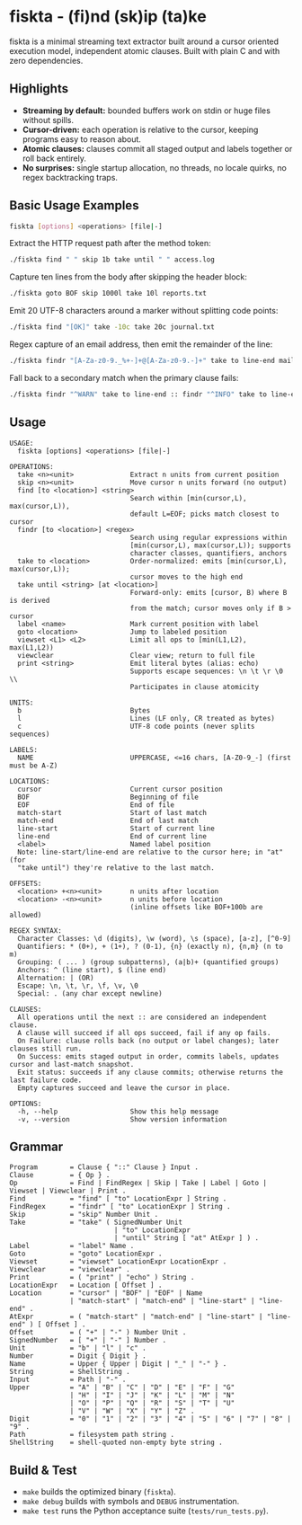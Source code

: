 # fiskta - (fi)nd (sk)ip (ta)ke

fiskta is a minimal streaming text extractor built around a cursor oriented execution model, independent atomic clauses. Built with plain C and with zero dependencies.

## Highlights
- **Streaming by default:** bounded buffers work on stdin or huge files without spills.
- **Cursor-driven:** each operation is relative to the cursor, keeping programs easy to reason about.
- **Atomic clauses:** clauses commit all staged output and labels together or roll back entirely.
- **No surprises:** single startup allocation, no threads, no locale quirks, no regex backtracking traps.

## Basic Usage Examples

```bash
fiskta [options] <operations> [file|-]
```

Extract the HTTP request path after the method token:
```bash
./fiskta find " " skip 1b take until " " access.log
```
Capture ten lines from the body after skipping the header block:
```bash
./fiskta goto BOF skip 1000l take 10l reports.txt
```
Emit 20 UTF-8 characters around a marker without splitting code points:
```bash
./fiskta find "[OK]" take -10c take 20c journal.txt
```
Regex capture of an email address, then emit the remainder of the line:
```bash
./fiskta findr "[A-Za-z0-9._%+-]+@[A-Za-z0-9.-]+" take to line-end mailboxes.txt
```
Fall back to a secondary match when the primary clause fails:
```bash
./fiskta findr "^WARN" take to line-end :: findr "^INFO" take to line-end service.log
```

## Usage

```
USAGE:
  fiskta [options] <operations> [file|-]

OPERATIONS:
  take <n><unit>              Extract n units from current position
  skip <n><unit>              Move cursor n units forward (no output)
  find [to <location>] <string>
                              Search within [min(cursor,L), max(cursor,L)),
                              default L=EOF; picks match closest to cursor
  findr [to <location>] <regex>
                              Search using regular expressions within
                              [min(cursor,L), max(cursor,L)); supports
                              character classes, quantifiers, anchors
  take to <location>          Order-normalized: emits [min(cursor,L), max(cursor,L));
                              cursor moves to the high end
  take until <string> [at <location>]
                              Forward-only: emits [cursor, B) where B is derived
                              from the match; cursor moves only if B > cursor
  label <name>                Mark current position with label
  goto <location>             Jump to labeled position
  viewset <L1> <L2>           Limit all ops to [min(L1,L2), max(L1,L2))
  viewclear                   Clear view; return to full file
  print <string>              Emit literal bytes (alias: echo)
                              Supports escape sequences: \n \t \r \0 \\
                              Participates in clause atomicity

UNITS:
  b                           Bytes
  l                           Lines (LF only, CR treated as bytes)
  c                           UTF-8 code points (never splits sequences)

LABELS:
  NAME                        UPPERCASE, <=16 chars, [A-Z0-9_-] (first must be A-Z)

LOCATIONS:
  cursor                      Current cursor position
  BOF                         Beginning of file
  EOF                         End of file
  match-start                 Start of last match
  match-end                   End of last match
  line-start                  Start of current line
  line-end                    End of current line
  <label>                     Named label position
  Note: line-start/line-end are relative to the cursor here; in "at" (for
  "take until") they're relative to the last match.

OFFSETS:
  <location> +<n><unit>       n units after location
  <location> -<n><unit>       n units before location
                              (inline offsets like BOF+100b are allowed)

REGEX SYNTAX:
  Character Classes: \d (digits), \w (word), \s (space), [a-z], [^0-9]
  Quantifiers: * (0+), + (1+), ? (0-1), {n} (exactly n), {n,m} (n to m)
  Grouping: ( ... ) (group subpatterns), (a|b)+ (quantified groups)
  Anchors: ^ (line start), $ (line end)
  Alternation: | (OR)
  Escape: \n, \t, \r, \f, \v, \0
  Special: . (any char except newline)

CLAUSES:
  All operations until the next :: are considered an independent clause.
  A clause will succeed if all ops succeed, fail if any op fails.
  On Failure: clause rolls back (no output or label changes); later clauses still run.
  On Success: emits staged output in order, commits labels, updates cursor and last-match snapshot.
  Exit status: succeeds if any clause commits; otherwise returns the last failure code.
  Empty captures succeed and leave the cursor in place.

OPTIONS:
  -h, --help                  Show this help message
  -v, --version               Show version information
```

## Grammar
```
Program        = Clause { "::" Clause } Input .
Clause         = { Op } .
Op             = Find | FindRegex | Skip | Take | Label | Goto | Viewset | Viewclear | Print .
Find           = "find" [ "to" LocationExpr ] String .
FindRegex      = "findr" [ "to" LocationExpr ] String .
Skip           = "skip" Number Unit .
Take           = "take" ( SignedNumber Unit
                          | "to" LocationExpr
                          | "until" String [ "at" AtExpr ] ) .
Label          = "label" Name .
Goto           = "goto" LocationExpr .
Viewset        = "viewset" LocationExpr LocationExpr .
Viewclear      = "viewclear" .
Print          = ( "print" | "echo" ) String .
LocationExpr   = Location [ Offset ] .
Location       = "cursor" | "BOF" | "EOF" | Name
               | "match-start" | "match-end" | "line-start" | "line-end" .
AtExpr         = ( "match-start" | "match-end" | "line-start" | "line-end" ) [ Offset ] .
Offset         = ( "+" | "-" ) Number Unit .
SignedNumber   = [ "+" | "-" ] Number .
Unit           = "b" | "l" | "c" .
Number         = Digit { Digit } .
Name           = Upper { Upper | Digit | "_" | "-" } .
String         = ShellString .
Input          = Path | "-" .
Upper          = "A" | "B" | "C" | "D" | "E" | "F" | "G"
               | "H" | "I" | "J" | "K" | "L" | "M" | "N"
               | "O" | "P" | "Q" | "R" | "S" | "T" | "U"
               | "V" | "W" | "X" | "Y" | "Z" .
Digit          = "0" | "1" | "2" | "3" | "4" | "5" | "6" | "7" | "8" | "9" .
Path           = filesystem path string .
ShellString    = shell-quoted non-empty byte string .
```

## Build & Test
- `make` builds the optimized binary (`fiskta`).
- `make debug` builds with symbols and `DEBUG` instrumentation.
- `make test` runs the Python acceptance suite (`tests/run_tests.py`).
